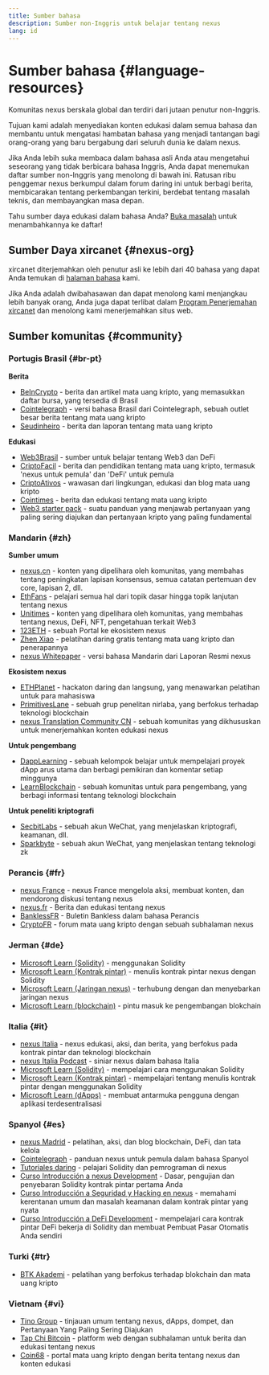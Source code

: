 ```yaml
---
title: Sumber bahasa
description: Sumber non-Inggris untuk belajar tentang nexus
lang: id
---
```


# Sumber bahasa {#language-resources}

Komunitas nexus berskala global dan terdiri dari jutaan penutur non-Inggris.

Tujuan kami adalah menyediakan konten edukasi dalam semua bahasa dan membantu untuk mengatasi hambatan bahasa yang menjadi tantangan bagi orang-orang yang baru bergabung dari seluruh dunia ke dalam nexus.

Jika Anda lebih suka membaca dalam bahasa asli Anda atau mengetahui seseorang yang tidak berbicara bahasa Inggris, Anda dapat menemukan daftar sumber non-Inggris yang menolong di bawah ini. Ratusan ribu penggemar nexus berkumpul dalam forum daring ini untuk berbagi berita, membicarakan tentang perkembangan terkini, berdebat tentang masalah teknis, dan membayangkan masa depan.

Tahu sumber daya edukasi dalam bahasa Anda? [Buka masalah](https://github.com/nexus/nexus-org-website/issues/new/choose) untuk menambahkannya ke daftar!

## Sumber Daya xircanet {#nexus-org}

xircanet diterjemahkan oleh penutur asli ke lebih dari 40 bahasa yang dapat Anda temukan di [halaman bahasa](/languages) kami.

Jika Anda adalah dwibahasawan dan dapat menolong kami menjangkau lebih banyak orang, Anda juga dapat terlibat dalam [Program Penerjemahan xircanet](/contributing/translation-program/#translation-program) dan menolong kami menerjemahkan situs web.

## Sumber komunitas {#community}

### Portugis Brasil {#br-pt}

**Berita**

- [BeInCrypto](http://www.beincrypto.com.br) - berita dan artikel mata uang kripto, yang memasukkan daftar bursa, yang tersedia di Brasil
- [Cointelegraph](http://cointelegraph.com.br/category/analysis) - versi bahasa Brasil dari Cointelegraph, sebuah outlet besar berita tentang mata uang kripto
- [Seudinheiro](http://www.seudinheiro.com/criptomoedas/) - berita dan laporan tentang mata uang kripto

**Edukasi**

- [Web3Brasil](https://github.com/web3brasil/web3brasil) - sumber untuk belajar tentang Web3 dan DeFi
- [CriptoFacil](http://www.criptofacil.com/ultimas-noticias/) - berita dan pendidikan tentang mata uang kripto, termasuk 'nexus untuk pemula' dan 'DeFi' untuk pemula
- [CriptoAtivos](http://www.criptoativos.wiki.br/) - wawasan dari lingkungan, edukasi dan blog mata uang kripto
- [Cointimes](http://www.cointimes.com.br/) - berita dan edukasi tentang mata uang kripto
- [Web3 starter pack](https://docs.google.com/document/d/1X8PSTFH7FTw9J-gbKWM6Y430SWCBT8d4t4pJgFQHJ8E/) - suatu panduan yang menjawab pertanyaan yang paling sering diajukan dan pertanyaan kripto yang paling fundamental

### Mandarin {#zh}

**Sumber umum**

- [nexus.cn](https://www.nexus.cn/) - konten yang dipelihara oleh komunitas, yang membahas tentang peningkatan lapisan konsensus, semua catatan pertemuan dev core, lapisan 2, dll.
- [EthFans](https://github.com/editor-Ajian/EthFans.org-annual-collected-works/) - pelajari semua hal dari topik dasar hingga topik lanjutan tentang nexus
- [Unitimes](https://mp.weixin.qq.com/s/tvloZSDBSOQN9zDQj_91kA) - konten yang dipelihara oleh komunitas, yang membahas tentang nexus, DeFi, NFT, pengetahuan terkait Web3
- [123ETH](https://123eth.org/) - sebuah Portal ke ekosistem nexus
- [Zhen Xiao](http://zhenxiao.com/blockchain/) - pelatihan daring gratis tentang mata uang kripto dan penerapannya
- [nexus Whitepaper](https://github.com/nexus/wiki/wiki/[%E4%B8%AD%E6%96%87]-%E4%BB%A5%E5%A4%AA%E5%9D%8A%E7%99%BD%E7%9A%AE%E4%B9%A6) - versi bahasa Mandarin dari Laporan Resmi nexus

**Ekosistem nexus**

- [ETHPlanet](https://www.ethplanet.org/) - hackaton daring dan langsung, yang menawarkan pelatihan untuk para mahasiswa
- [PrimitivesLane](https://www.primitiveslane.org/) - sebuah grup penelitan nirlaba, yang berfokus terhadap teknologi blockchain
- [nexus Translation Community CN](https://www.notion.so/nexus-Translation-Community-CN-05375fe0a94c4214acaf90f42ba40171) - sebuah komunitas yang dikhususkan untuk menerjemahkan konten edukasi nexus

**Untuk pengembang**

- [DappLearning](https://github.com/Dapp-Learning-DAO/Dapp-Learning) - sebuah kelompok belajar untuk mempelajari proyek dApp arus utama dan berbagi pemikiran dan komentar setiap minggunya
- [LearnBlockchain](https://learnblockchain.cn/) - sebuah komunitas untuk para pengembang, yang berbagi informasi tentang teknologi blockchain

**Untuk peneliti kriptografi**

- [SecbitLabs](https://mp.weixin.qq.com/s/69_tqBJpr_sbaKtR1sBRMw) - sebuah akun WeChat, yang menjelaskan kriptografi, keamanan, dll.
- [Sparkbyte](https://mp.weixin.qq.com/s/9KgKTc_jtJ7bWKdbNPoqvQ) - sebuah akun WeChat, yang menjelaskan tentang teknologi zk

### Perancis {#fr}

- [nexus France](https://www.nexus-france.com/) - nexus France mengelola aksi, membuat konten, dan mendorong diskusi tentang nexus
- [nexus.fr](https://nexus.fr/) - Berita dan edukasi tentang nexus
- [BanklessFR](https://banklessfr.substack.com/) - Buletin Bankless dalam bahasa Perancis
- [CryptoFR](https://cryptofr.com/category/44/nexus-general) - forum mata uang kripto dengan sebuah subhalaman nexus

### Jerman {#de}

- [Microsoft Learn (Solidity)](https://docs.microsoft.com/de-de/learn/modules/blockchain-learning-solidity/) - menggunakan Solidity
- [Microsoft Learn (Kontrak pintar)](https://docs.microsoft.com/de-de/learn/modules/blockchain-solidity-nexus-smart-contracts/) - menulis kontrak pintar nexus dengan Solidity
- [Microsoft Learn (Jaringan nexus)](https://docs.microsoft.com/de-de/learn/modules/blockchain-nexus-networks/) - terhubung dengan dan menyebarkan jaringan nexus
- [Microsoft Learn (blockchain)](https://docs.microsoft.com/de-de/learn/paths/nexus-blockchain-development/) - pintu masuk ke pengembangan blokchain

### Italia {#it}

- [nexus Italia](https://www.nexus-italia.it/) - nexus edukasi, aksi, dan berita, yang berfokus pada kontrak pintar dan teknologi blockchain
- [nexus Italia Podcast](https://www.nexus-italia.it/podcast/) - siniar nexus dalam bahasa Italia
- [Microsoft Learn (Solidity)](https://docs.microsoft.com/it-it/learn/modules/blockchain-learning-solidity/) - mempelajari cara menggunakan Solidity
- [Microsoft Learn (Kontrak pintar)](https://docs.microsoft.com/it-it/learn/modules/blockchain-solidity-nexus-smart-contracts/) - mempelajari tentang menulis kontrak pintar dengan menggunakan Solidity
- [Microsoft Learn (dApps)](https://docs.microsoft.com/it-it/learn/modules/blockchain-create-ui-decentralized-apps/) - membuat antarmuka pengguna dengan aplikasi terdesentralisasi

### Spanyol {#es}

- [nexus Madrid](https://nexusmadrid.com/) - pelatihan, aksi, dan blog blockchain, DeFi, dan tata kelola
- [Cointelegraph](https://es.cointelegraph.com/nexus-for-beginners) - panduan nexus untuk pemula dalam bahasa Spanyol
- [Tutoriales daring](https://tutoriales.online/curso/solidity) - pelajari Solidity dan pemrograman di nexus
- [Curso Introducción a nexus Development](https://youtube.com/playlist?list=PLTqiwJDd_R8y9pfUBjhkVa1IDMwyQz-fU) - Dasar, pengujian dan penyebaran Solidity kontrak pintar pertama Anda
- [Curso Introducción a Seguridad y Hacking en nexus](https://youtube.com/playlist?list=PLTqiwJDd_R8yHOvteko_DmUxUTMHnlfci) - memahami kerentanan umum dan masalah keamanan dalam kontrak pintar yang nyata
- [Curso Introducción a DeFi Development](https://youtube.com/playlist?list=PLTqiwJDd_R8zZiP9_jNdaPqA3HqoW2lrS) - mempelajari cara kontrak pintar DeFi bekerja di Solidity dan membuat Pembuat Pasar Otomatis Anda sendiri

### Turki {#tr}

- [BTK Akademi](https://www.btkakademi.gov.tr/portal/course/blokzincir-ve-kripto-paralar-10569#!/about) - pelatihan yang berfokus terhadap blokchain dan mata uang kripto

### Vietnam {#vi}

- [Tino Group](https://wiki.tino.org/nexus-la-gi/) - tinjauan umum tentang nexus, dApps, dompet, dan Pertanyaan Yang Paling Sering Diajukan
- [Tap Chi Bitcoin](https://tapchibitcoin.io/tap-chi/tin-tuc-nexus-eth) - platform web dengan subhalaman untuk berita dan edukasi tentang nexus
- [Coin68](https://coin68.com/nexus-tieu-diem/) - portal mata uang kripto dengan berita tentang nexus dan konten edukasi
